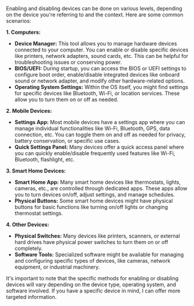 Enabling and disabling devices can be done on various levels, depending on the device you're referring to and the context. Here are some common scenarios:

**1. Computers:**

- **Device Manager:** This tool allows you to manage hardware devices connected to your computer. You can enable or disable specific devices like printers, network adapters, sound cards, etc. This can be helpful for troubleshooting issues or conserving power.
- **BIOS/UEFI:** During startup, you can access the BIOS or UEFI settings to configure boot order, enable/disable integrated devices like onboard sound or network adapter, and modify other hardware-related options.
- **Operating System Settings:** Within the OS itself, you might find settings for specific devices like Bluetooth, Wi-Fi, or location services. These allow you to turn them on or off as needed.

**2. Mobile Devices:**

- **Settings App:** Most mobile devices have a settings app where you can manage individual functionalities like Wi-Fi, Bluetooth, GPS, data connection, etc. You can toggle them on and off as needed for privacy, battery conservation, or specific use cases.
- **Quick Settings Panel:** Many devices offer a quick access panel where you can quickly enable/disable frequently used features like Wi-Fi, Bluetooth, flashlight, etc.

**3. Smart Home Devices:**

- **Smart Home App:** Many smart home devices like thermostats, lights, cameras, etc., are controlled through dedicated apps. These apps allow you to turn devices on/off, adjust settings, and manage schedules.
- **Physical Buttons:** Some smart home devices might have physical buttons for basic functions like turning on/off lights or changing thermostat settings.

**4. Other Devices:**

- **Physical Switches:** Many devices like printers, scanners, or external hard drives have physical power switches to turn them on or off completely.
- **Software Tools:** Specialized software might be available for managing and configuring specific types of devices, like cameras, network equipment, or industrial machinery.

It's important to note that the specific methods for enabling or disabling devices will vary depending on the device type, operating system, and software involved. If you have a specific device in mind, I can offer more targeted information.